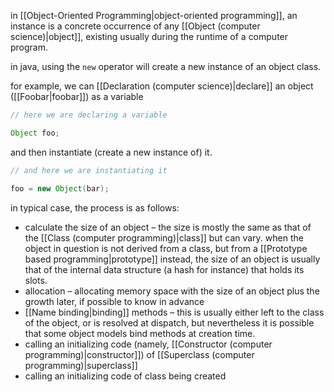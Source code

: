 in [[Object-Oriented Programming|object-oriented programming]], an instance is a concrete occurrence of any [[Object (computer science)|object]], existing usually during the runtime of a computer program.

in java, using the `new` operator will create a new instance of an object class.

for example, we can [[Declaration (computer science)|declare]] an object ([[Foobar|foobar]]) as a variable

```java
// here we are declaring a variable

Object foo;
```

and then instantiate (create a new instance of) it.

```java 
// and here we are instantiating it

foo = new Object(bar);
```

in typical case, the process is as follows:

- calculate the size of an object – the size is mostly the same as that of the [[Class (computer programming)|class]] but can vary. when the object in question is not derived from a class, but from a [[Prototype based programming|prototype]] instead, the size of an object is usually that of the internal data structure (a hash for instance) that holds its slots.
- allocation – allocating memory space with the size of an object plus the growth later, if possible to know in advance
- [[Name binding|binding]] methods – this is usually either left to the class of the object, or is resolved at dispatch, but nevertheless it is possible that some object models bind methods at creation time.
- calling an initializing code (namely, [[Constructor (computer programming)|constructor]]) of [[Superclass (computer programming)|superclass]]
- calling an initializing code of class being created